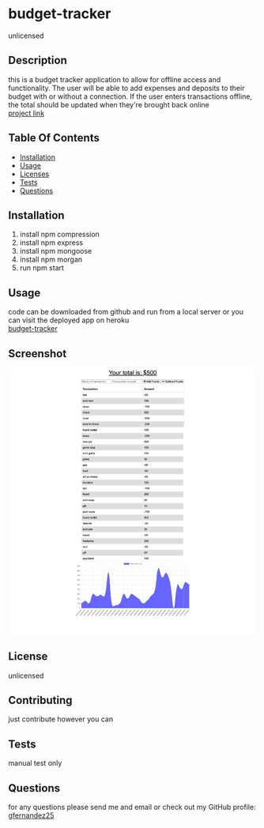 
# budget-tracker
unlicensed
    
## Description
this is a budget tracker application to allow for offline access and functionality. The user will be able to add expenses and deposits to their budget with or without a connection. If the user enters transactions offline, the total should be updated when they're brought back online  
[project link](https://github.com/gfernandez25/budget-tracker)

## Table Of Contents
* [Installation](#user-content-installation)
* [Usage](#user-content-usage)
* [Licenses](#user-content-licenses)
* [Tests](#user-content-tests)
* [Questions](#user-content-questions)
    
## Installation
1. install npm compression
2. install npm express
3. install npm mongoose
4. install npm morgan
5. run npm start

## Usage
code can be downloaded from github and run from a local server or you can visit the deployed app on heroku\
[budget-tracker](https://nameless-dawn-67515.herokuapp.com/)

## Screenshot
![ScreenShot](public/images/budget-screenshot.png)

## License

unlicensed
    
## Contributing
just contribute however you can
 
## Tests
manual test only

## Questions
for any questions please send me and email or check out my GitHub profile: [gfernandez25](https://github.com/gfernandez25)  



